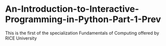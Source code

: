 # An-Introduction-to-Interactive-Programming-in-Python-Part-1-Prev
This is the first of the specialization Fundamentals of Computing offered by RICE University
